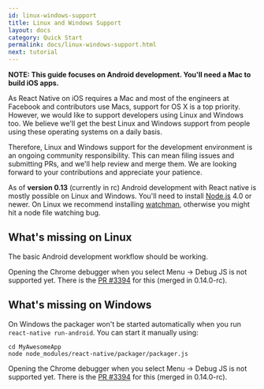 ```yaml
---
id: linux-windows-support
title: Linux and Windows Support
layout: docs
category: Quick Start
permalink: docs/linux-windows-support.html
next: tutorial
---
```


__NOTE: This guide focuses on Android development. You'll need a Mac to build iOS apps.__

As React Native on iOS requires a Mac and most of the engineers at Facebook and contributors use Macs, support for OS X is a top priority. However, we would like to support developers using Linux and Windows too. We believe we'll get the best Linux and Windows support from people using these operating systems on a daily basis. 

Therefore, Linux and Windows support for the development environment is an ongoing community responsibility. This can mean filing issues and submitting PRs, and we'll help review and merge them. We are looking forward to your contributions and appreciate your patience.

As of **version 0.13** (currently in rc) Android development with React native is mostly possible on Linux and Windows. You'll need to install [Node.js](https://nodejs.org/) 4.0 or newer. On Linux we recommend installing [watchman](https://facebook.github.io/watchman/docs/install.html), otherwise you might hit a node file watching bug.

## What's missing on Linux

The basic Android development workflow should be working.

Opening the Chrome debugger when you select Menu -> Debug JS is not supported yet. There is the [PR #3394](https://github.com/facebook/react-native/pull/3394) for this (merged in 0.14.0-rc).

## What's missing on Windows

On Windows the packager won't be started automatically when you run `react-native run-android`. You can start it manually using:
    
    cd MyAwesomeApp
    node node_modules/react-native/packager/packager.js

Opening the Chrome debugger when you select Menu -> Debug JS is not supported yet. There is the [PR #3394](https://github.com/facebook/react-native/pull/3394) for this (merged in 0.14.0-rc).
